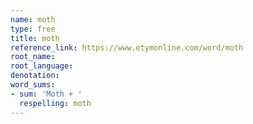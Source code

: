 ```yaml
---
name: moth
type: free
title: moth
reference_link: https://www.etymonline.com/word/moth
root_name: 
root_language: 
denotation: 
word_sums:
- sum: 'Moth + '
  respelling: moth
---
```

